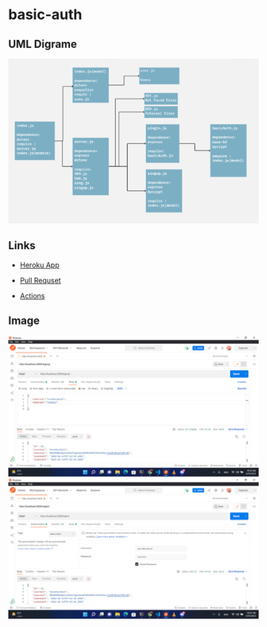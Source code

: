 # basic-auth

## UML Digrame

![uml](./dev/Screenshot%20(93).png)

## Links

- [Heroku App](https://anas-basic-auth.herokuapp.com/)

- [Pull Requset](https://github.com/abuobaid9/basic-auth/pulls?q=is%3Apr+is%3Aclosed)

- [Actions](https://github.com/abuobaid9/basic-auth/actions)

## Image

![img1](./dev/Screenshot%20(90).png)
![img2](./dev/Screenshot%20(91).png)